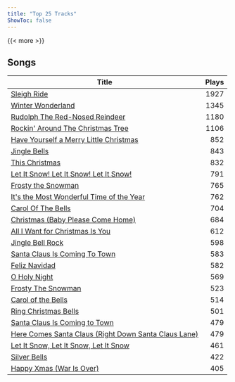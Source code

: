 ```yaml
---
title: "Top 25 Tracks"
ShowToc: false
---
```


{{< more >}}

## Songs
Title | Plays 
----- | -----: 
[Sleigh Ride](/songs/sleigh-ride) | 1927
[Winter Wonderland](/songs/winter-wonderland) | 1345
[Rudolph The Red-Nosed Reindeer](/songs/rudolph-the-red-nosed-reindeer) | 1180
[Rockin' Around The Christmas Tree](/songs/rockin-around-the-christmas-tree) | 1106
[Have Yourself a Merry Little Christmas](/songs/have-yourself-a-merry-little-christmas) | 852
[Jingle Bells](/songs/jingle-bells) | 843
[This Christmas](/songs/this-christmas) | 832
[Let It Snow! Let It Snow! Let It Snow!](/songs/let-it-snow-let-it-snow-let-it-snow) | 791
[Frosty the Snowman](/songs/frosty-the-snowman) | 765
[It's the Most Wonderful Time of the Year](/songs/its-the-most-wonderful-time-of-the-year) | 762
[Carol Of The Bells](/songs/carol-of-the-bells) | 704
[Christmas (Baby Please Come Home)](/songs/christmas-baby-please-come-home) | 684
[All I Want for Christmas Is You](/songs/all-i-want-for-christmas-is-you) | 612
[Jingle Bell Rock](/songs/jingle-bell-rock) | 598
[Santa Claus Is Coming To Town](/songs/santa-claus-is-coming-to-town) | 583
[Feliz Navidad](/songs/feliz-navidad) | 582
[O Holy Night](/songs/o-holy-night) | 569
[Frosty The Snowman](/songs/frosty-the-snowman) | 523
[Carol of the Bells](/songs/carol-of-the-bells) | 514
[Ring Christmas Bells](/songs/ring-christmas-bells) | 501
[Santa Claus Is Coming to Town](/songs/santa-claus-is-coming-to-town) | 479
[Here Comes Santa Claus (Right Down Santa Claus Lane)](/songs/here-comes-santa-claus-right-down-santa-claus-lane) | 479
[Let It Snow, Let It Snow, Let It Snow](/songs/let-it-snow-let-it-snow-let-it-snow) | 461
[Silver Bells](/songs/silver-bells) | 422
[Happy Xmas (War Is Over)](/songs/happy-xmas-war-is-over) | 405


